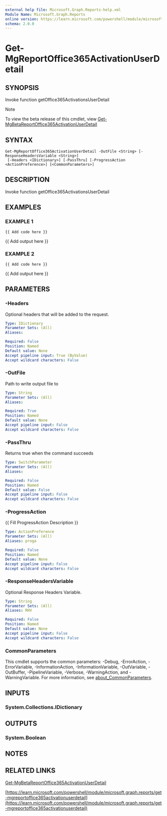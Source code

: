 ```yaml
---
external help file: Microsoft.Graph.Reports-help.xml
Module Name: Microsoft.Graph.Reports
online version: https://learn.microsoft.com/powershell/module/microsoft.graph.reports/get-mgreportoffice365activationuserdetail
schema: 2.0.0
---
```


# Get-MgReportOffice365ActivationUserDetail

## SYNOPSIS
Invoke function getOffice365ActivationsUserDetail

> [!NOTE]
> To view the beta release of this cmdlet, view [Get-MgBetaReportOffice365ActivationUserDetail](/powershell/module/Microsoft.Graph.Beta.Reports/Get-MgBetaReportOffice365ActivationUserDetail?view=graph-powershell-beta)

## SYNTAX

```
Get-MgReportOffice365ActivationUserDetail -OutFile <String> [-ResponseHeadersVariable <String>]
 [-Headers <IDictionary>] [-PassThru] [-ProgressAction <ActionPreference>] [<CommonParameters>]
```

## DESCRIPTION
Invoke function getOffice365ActivationsUserDetail

## EXAMPLES

### EXAMPLE 1
```
{{ Add code here }}
```

{{ Add output here }}

### EXAMPLE 2
```
{{ Add code here }}
```

{{ Add output here }}

## PARAMETERS

### -Headers
Optional headers that will be added to the request.

```yaml
Type: IDictionary
Parameter Sets: (All)
Aliases:

Required: False
Position: Named
Default value: None
Accept pipeline input: True (ByValue)
Accept wildcard characters: False
```

### -OutFile
Path to write output file to

```yaml
Type: String
Parameter Sets: (All)
Aliases:

Required: True
Position: Named
Default value: None
Accept pipeline input: False
Accept wildcard characters: False
```

### -PassThru
Returns true when the command succeeds

```yaml
Type: SwitchParameter
Parameter Sets: (All)
Aliases:

Required: False
Position: Named
Default value: False
Accept pipeline input: False
Accept wildcard characters: False
```

### -ProgressAction
{{ Fill ProgressAction Description }}

```yaml
Type: ActionPreference
Parameter Sets: (All)
Aliases: proga

Required: False
Position: Named
Default value: None
Accept pipeline input: False
Accept wildcard characters: False
```

### -ResponseHeadersVariable
Optional Response Headers Variable.

```yaml
Type: String
Parameter Sets: (All)
Aliases: RHV

Required: False
Position: Named
Default value: None
Accept pipeline input: False
Accept wildcard characters: False
```

### CommonParameters
This cmdlet supports the common parameters: -Debug, -ErrorAction, -ErrorVariable, -InformationAction, -InformationVariable, -OutVariable, -OutBuffer, -PipelineVariable, -Verbose, -WarningAction, and -WarningVariable. For more information, see [about_CommonParameters](http://go.microsoft.com/fwlink/?LinkID=113216).

## INPUTS

### System.Collections.IDictionary
## OUTPUTS

### System.Boolean
## NOTES

## RELATED LINKS
[Get-MgBetaReportOffice365ActivationUserDetail](/powershell/module/Microsoft.Graph.Beta.Reports/Get-MgBetaReportOffice365ActivationUserDetail?view=graph-powershell-beta)

[https://learn.microsoft.com/powershell/module/microsoft.graph.reports/get-mgreportoffice365activationuserdetail](https://learn.microsoft.com/powershell/module/microsoft.graph.reports/get-mgreportoffice365activationuserdetail)




